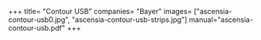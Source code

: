 +++
title= "Contour USB"
companies= "Bayer"
images= ["ascensia-contour-usb0.jpg", "ascensia-contour-usb-strips.jpg"]
manual="ascensia-contour-usb.pdf"
+++
